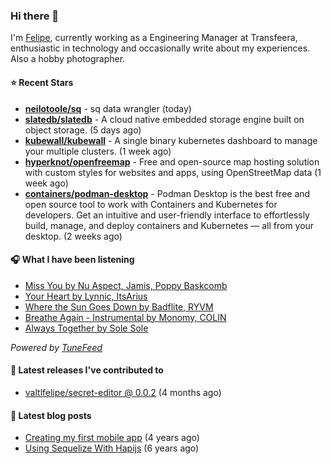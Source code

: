 ### Hi there 👋

I'm [Felipe](https://felipevm.com), currently working as a Engineering Manager at Transfeera, enthusiastic in technology and occasionally write about my experiences. Also a hobby photographer.

#### ⭐ Recent Stars
- **[neilotoole/sq](https://github.com/neilotoole/sq)** - sq data wrangler (today)
- **[slatedb/slatedb](https://github.com/slatedb/slatedb)** - A cloud native embedded storage engine built on object storage. (5 days ago)
- **[kubewall/kubewall](https://github.com/kubewall/kubewall)** - A single binary kubernetes dashboard to manage your multiple clusters. (1 week ago)
- **[hyperknot/openfreemap](https://github.com/hyperknot/openfreemap)** - Free and open-source map hosting solution with custom styles for websites and apps, using OpenStreetMap data (1 week ago)
- **[containers/podman-desktop](https://github.com/containers/podman-desktop)** - Podman Desktop is the best free and open source tool to work with Containers and Kubernetes for developers. Get an intuitive and user-friendly interface to effortlessly build, manage, and deploy containers and Kubernetes — all from your desktop. (2 weeks ago)

#### 🎧 What I have been listening
- [Miss You by Nu Aspect, Jamis, Poppy Baskcomb](https://open.spotify.com/track/329PAO2XpurUBEWszXKG5K)
- [Your Heart by Lynnic, ItsArius](https://open.spotify.com/track/56b6hfYKczrdjPRX2iRAhi)
- [Where the Sun Goes Down by Badflite, RYVM](https://open.spotify.com/track/2XOoOrYb8ZptaoTxQdoqfk)
- [Breathe Again - Instrumental by Monomy, COLIN](https://open.spotify.com/track/3LhRU3xG3anTBdJOjp0zqR)
- [Always Together by Sole Sole](https://open.spotify.com/track/6JQsZzfuQ6iqblAe6JYiFb)

_Powered by [TuneFeed](https://tunefeed.app?ref=valtlfelipe-gh-profile)_ 

#### 🚀 Latest releases I've contributed to


- [valtlfelipe/secret-editor @ 0.0.2](https://github.com/valtlfelipe/secret-editor/releases/tag/0.0.2) (4 months ago)

#### 📄 Latest blog posts
- [Creating my first mobile app](https://felipevm.com/posts/creating-my-first-mobile-app/) (4 years ago)
- [Using Sequelize With Hapijs](https://felipevm.com/posts/using-sequelize-with-hapijs/) (6 years ago)
